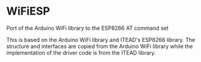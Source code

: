# WiFiESP
Port of the Arduino WiFi library to the ESP8266 AT command set

This is based on the Arduino WiFi library and ITEAD's ESP8266 library. 
The structure and interfaces are copied from the Arduino WiFi library while the implementation of the driver code is from the ITEAD library.
